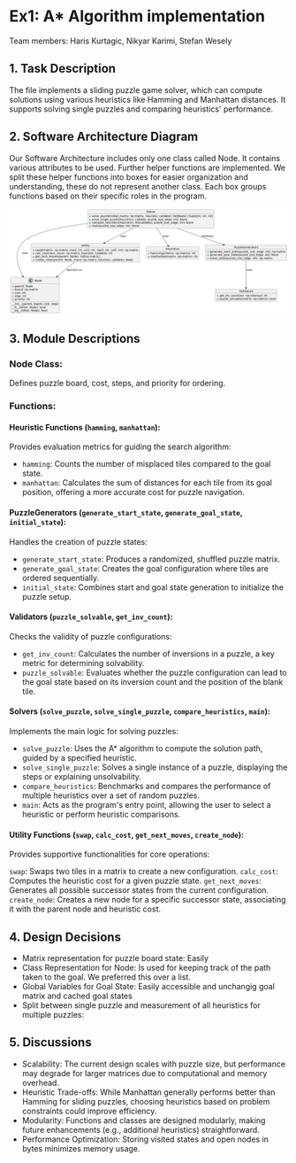 # Ex1: A\* Algorithm implementation

Team members: Haris Kurtagic, Nikyar Karimi, Stefan Wesely

## 1. Task Description

The file implements a sliding puzzle game solver, which can compute solutions using various heuristics like Hamming and Manhattan distances. It supports solving single puzzles and comparing heuristics' performance.

## 2. Software Architecture Diagram

Our Software Architecture includes only one class called Node. It contains various attributes to be used. Further helper functions are implemented. We split these helper functions into boxes for easier organization and understanding, these do not represent another class. Each box groups functions based on their specific roles in the program.

![uml_diagram](_documentation_files/uml.png "A* UML")

## 3. Module Descriptions

### Node Class:

Defines puzzle board, cost, steps, and priority for ordering.

### Functions:

#### Heuristic Functions (`hamming`, `manhattan`):

Provides evaluation metrics for guiding the search algorithm:

- `hamming`: Counts the number of misplaced tiles compared to the goal state.
- `manhattan`: Calculates the sum of distances for each tile from its goal position, offering a more accurate cost for puzzle navigation.

#### PuzzleGenerators (`generate_start_state`, `generate_goal_state`, `initial_state`):

Handles the creation of puzzle states:

- `generate_start_state`: Produces a randomized, shuffled puzzle matrix.
- `generate_goal_state`: Creates the goal configuration where tiles are ordered sequentially.
- `initial_state`: Combines start and goal state generation to initialize the puzzle setup.

#### Validators (`puzzle_solvable`, `get_inv_count`):

Checks the validity of puzzle configurations:

- `get_inv_count`: Calculates the number of inversions in a puzzle, a key metric for determining solvability.
- `puzzle_solvable`: Evaluates whether the puzzle configuration can lead to the goal state based on its inversion count and the position of the blank tile.

#### Solvers (`solve_puzzle`, `solve_single_puzzle`, `compare_heuristics`, `main`):

Implements the main logic for solving puzzles:

- `solve_puzzle`: Uses the A\* algorithm to compute the solution path, guided by a specified heuristic.
- `solve_single_puzzle`: Solves a single instance of a puzzle, displaying the steps or explaining unsolvability.
- `compare_heuristics`: Benchmarks and compares the performance of multiple heuristics over a set of random puzzles.
- `main`: Acts as the program's entry point, allowing the user to select a heuristic or perform heuristic comparisons.

#### Utility Functions (`swap`, `calc_cost`, `get_next_moves`, `create_node`):

Provides supportive functionalities for core operations:

`swap`: Swaps two tiles in a matrix to create a new configuration.
`calc_cost`: Computes the heuristic cost for a given puzzle state.
`get_next_moves`: Generates all possible successor states from the current configuration.
`create_node`: Creates a new node for a specific successor state, associating it with the parent node and heuristic cost.

## 4. Design Decisions

- Matrix representation for puzzle board state: Easily
- Class Representation for Node:
  Is used for keeping track of the path taken to the goal.
  We preferred this over a list.
- Global Variables for Goal State: Easily accessible and unchangig goal matrix and cached goal states
- Split between single puzzle and measurement of all heuristics for multiple puzzles:

## 5. Discussions

- Scalability: The current design scales with puzzle size, but performance may degrade for larger matrices due to computational and memory overhead.
- Heuristic Trade-offs: While Manhattan generally performs better than Hamming for sliding puzzles, choosing heuristics based on problem constraints could improve efficiency.
- Modularity: Functions and classes are designed modularly, making future enhancements (e.g., additional heuristics) straightforward.
- Performance Optimization: Storing visited states and open nodes in bytes minimizes memory usage.
